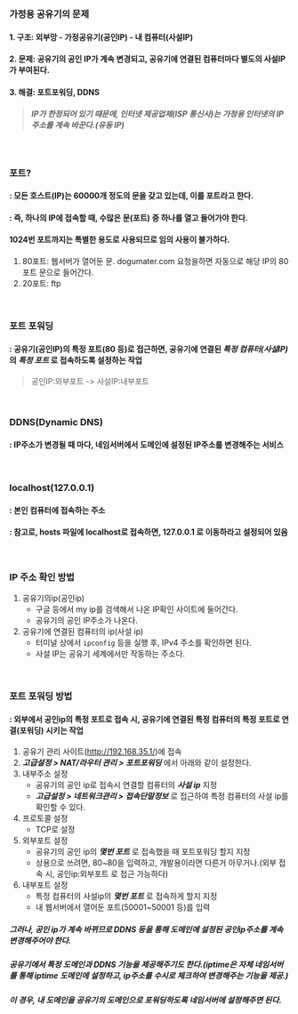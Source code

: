 
### 가정용 공유기의 문제
#### 1. 구조: 외부망 - 가정공유기(공인IP) - 내 컴퓨터(사설IP)
#### 2. 문제: 공유기의 공인 IP가 계속 변경되고, 공유기에 연결된 컴퓨터마다 별도의 사설IP가 부여된다.
#### 3. 해결: 포트포워딩, DDNS
> ##### IP가 한정되어 있기 때문에, 인터넷 제공업체(ISP 통신사)는 가정용 인터넷의 IP주소를 계속 바꾼다.(유동 IP)

<br>

### 포트?
#### : 모든 호스트(IP)는 60000개 정도의 문을 갖고 있는데, 이를 포트라고 한다.
#### : 즉, 하나의 IP에 접속할 때, 수많은 문(포트) 중 하나를 열고 들어가야 한다.
#### 1024번 포트까지는 특별한 용도로 사용되므로 임의 사용이 불가하다.
1. 80포트: 웹서버가 열어둔 문. dogumater.com 요청을하면 자동으로 해당 IP의 80포트 문으로 들어간다.
2. 20포트: ftp

<br>

### 포트 포워딩
#### : 공유기(공인IP)의 특정 포트(80 등)로 접근하면, 공유기에 연결된 ***특정 컴퓨터(사설IP)*** 의 ***특정 포트*** 로 접속하도록 설정하는 작업
> 공인IP:외부포트 -> 사설IP:내부포트 

<br>

### DDNS(Dynamic DNS)
#### : IP주소가 변경될 때 마다, 네임서버에서 도메인에 설정된 IP주소를 변경해주는 서비스

<br>

### localhost(127.0.0.1)
#### : 본인 컴퓨터에 접속하는 주소
#### : 참고로, hosts 파일에 localhost로 접속하면, 127.0.0.1 로 이동하라고 설정되어 있음

<br>

### IP 주소 확인 방법
1. 공유기의ip(공인ip)
    - 구글 등에서 my ip를 검색해서 나온 IP확인 사이트에 들어간다.
    - 공유기의 공인 IP주소가 나온다.
2. 공유기에 연결된 컴퓨터의 ip(사설 ip)
    - 터미널 상에서 `ipconfig` 등을 실행 후, IPv4 주소를 확인하면 된다.
    - 사설 IP는 공유기 세계에서만 작동하는 주소다.

<br>

### 포트 포워딩 방법
#### : 외부에서 공인ip의 특정 포트로 접속 시, 공유기에 연결된 특정 컴퓨터의 특정 포트로 연결(포워딩) 시키는 작업
1. 공유기 관리 사이트(http://192.168.35.1/)에 접속
2. ***고급설정 > NAT/라우터 관리 > 포트포워딩*** 에서 아래와 같이 설정한다.
3. 내부주소 설정
    - 공유기의 공인 ip로 접속시 연결할 컴퓨터의 ***사설 ip*** 지정
    - ***고급설정 > 네트워크관리 > 접속단말정보*** 로 접근하여 특정 컴퓨터의 사설 ip를 확인할 수 있다.
4. 프로토콜 설정
    - TCP로 설정
5. 외부포트 설정
    - 공유기의 공인 ip의 ***몇번 포트*** 로 접속했을 때 포트포워딩 할지 지정
    - 상용으로 쓰려면, 80~80을 입력하고, 개발용이라면 다른거 아무거나.(외부 접속 시, 공인ip:외부포트 로 접근 가능하다)
6. 내부포트 설정
    - 특정 컴퓨터의 사설ip의 ***몇번 포트*** 로 접속하게 할지 지정
    - 내 웹서버에서 열어둔 포트(50001~50001 등)를 입력
##### 그러나, 공인 ip가 계속 바뀌므로 DDNS 등을 통해 도메인에 설정된 공인ip주소를 계속 변경해주어야 한다.
##### 공유기에서 특정 도메인과 DDNS 기능을 제공해주기도 한다.(iptime은 자체 네임서버를 통해 iptime 도메인에 설정하고, ip주소를 수시로 체크하여 변경해주는 기능을 제공.)
##### 이 경우, 내 도메인을 공유기의 도메인으로 포워딩하도록 네임서버에 설정해주면 된다.
